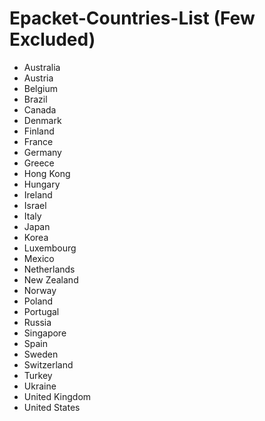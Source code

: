 # Epacket-Countries-List (Few Excluded)

* Australia
* Austria
* Belgium
* Brazil
* Canada
* Denmark
* Finland
* France
* Germany
* Greece
* Hong Kong
* Hungary
* Ireland
* Israel
* Italy
* Japan
* Korea
* Luxembourg
* Mexico
* Netherlands
* New Zealand
* Norway
* Poland
* Portugal
* Russia
* Singapore
* Spain
* Sweden
* Switzerland
* Turkey
* Ukraine
* United Kingdom
* United States
